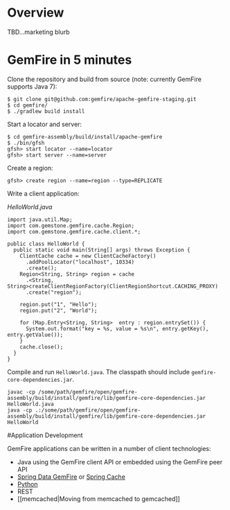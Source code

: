 # Overview

TBD...marketing blurb

# GemFire in 5 minutes

Clone the repository and build from source (note: currently GemFire supports Java 7):

    $ git clone git@github.com:gemfire/apache-gemfire-staging.git
    $ cd gemfire/
    $ ./gradlew build install

Start a locator and server:

    $ cd gemfire-assembly/build/install/apache-gemfire
    $ ./bin/gfsh
    gfsh> start locator --name=locator
    gfsh> start server --name=server

Create a region:

    gfsh> create region --name=region --type=REPLICATE

Write a client application:

_HelloWorld.java_

    import java.util.Map;
    import com.gemstone.gemfire.cache.Region;
    import com.gemstone.gemfire.cache.client.*;
    
    public class HelloWorld {
      public static void main(String[] args) throws Exception {
        ClientCache cache = new ClientCacheFactory()
          .addPoolLocator("localhost", 10334)
          .create();
        Region<String, String> region = cache
          .<String, String>createClientRegionFactory(ClientRegionShortcut.CACHING_PROXY)
          .create("region");
    
        region.put("1", "Hello");
        region.put("2", "World");
        
        for (Map.Entry<String, String>  entry : region.entrySet()) {
          System.out.format("key = %s, value = %s\n", entry.getKey(), entry.getValue());
        }
        cache.close();
      }
    }

Compile and run `HelloWorld.java`.  The classpath should include `gemfire-core-dependencies.jar`.

    javac -cp /some/path/gemfire/open/gemfire-assembly/build/install/gemfire/lib/gemfire-core-dependencies.jar HelloWorld.java
    java -cp .:/some/path/gemfire/open/gemfire-assembly/build/install/gemfire/lib/gemfire-core-dependencies.jar HelloWorld

#Application Development

GemFire applications can be written in a number of client technologies:

* Java using the GemFire client API or embedded using the GemFire peer API
* [Spring Data GemFire](http://projects.spring.io/spring-data-gemfire/) or [Spring Cache](http://docs.spring.io/spring/docs/current/spring-framework-reference/html/cache.html)
* [Python](https://github.com/gemfire/py-gemfire-rest)
* REST
* [[memcached|Moving from memcached to gemcached]]
